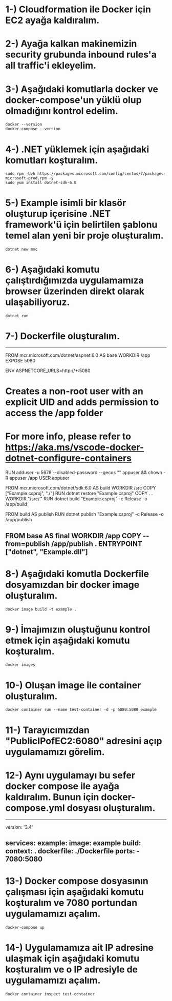 # 1-) Cloudformation ile Docker için EC2 ayağa kaldıralım.

# 2-) Ayağa kalkan makinemizin security grubunda inbound rules'a all traffic'i ekleyelim.

# 3-) Aşağıdaki komutlarla docker ve docker-compose'un yüklü olup olmadığını kontrol edelim.

    docker --version
    docker-compose --version

# 4-) .NET yüklemek için aşağıdaki komutları koşturalım.

    sudo rpm -Uvh https://packages.microsoft.com/config/centos/7/packages-microsoft-prod.rpm -y
    sudo yum install dotnet-sdk-6.0

# 5-) Example isimli bir klasör oluşturup içerisine .NET framework'ü için belirtilen şablonu temel alan yeni bir proje oluşturalım.

    dotnet new mvc

# 6-) Aşağıdaki komutu çalıştırdığımızda uygulamamıza browser üzerinden direkt olarak ulaşabiliyoruz.

    dotnet run

# 7-) Dockerfile oluşturalım.

---
FROM mcr.microsoft.com/dotnet/aspnet:6.0 AS base
WORKDIR /app
EXPOSE 5080

ENV ASPNETCORE_URLS=http://+:5080

# Creates a non-root user with an explicit UID and adds permission to access the /app folder
# For more info, please refer to https://aka.ms/vscode-docker-dotnet-configure-containers
RUN adduser -u 5678 --disabled-password --gecos "" appuser && chown -R appuser /app
USER appuser

FROM mcr.microsoft.com/dotnet/sdk:6.0 AS build
WORKDIR /src
COPY ["Example.csproj", "./"]
RUN dotnet restore "Example.csproj"
COPY . .
WORKDIR "/src/."
RUN dotnet build "Example.csproj" -c Release -o /app/build

FROM build AS publish
RUN dotnet publish "Example.csproj" -c Release -o /app/publish

FROM base AS final
WORKDIR /app
COPY --from=publish /app/publish .
ENTRYPOINT ["dotnet", "Example.dll"]
---

# 8-) Aşağıdaki komutla Dockerfile dosyamızdan bir docker image oluşturalım.

    docker image build -t example .

# 9-) İmajımızın oluştuğunu kontrol etmek için aşağıdaki komutu koşturalım.

    docker images

# 10-) Oluşan image ile container oluşturalım.

    docker container run --name test-container -d -p 6080:5080 example

# 11-) Tarayıcımızdan "PublicIPofEC2:6080" adresini açıp uygulamamızı görelim.

# 12-) Aynı uygulamayı bu sefer docker compose ile ayağa kaldıralım. Bunun için docker-compose.yml dosyası oluşturalım.

---
version: '3.4'

services:
  example:
    image: example
    build:
      context: .
      dockerfile: ./Dockerfile
    ports:
      - 7080:5080
---

# 13-) Docker compose dosyasının çalışması için aşağıdaki komutu koşturalım ve 7080 portundan uygulamamızı açalım.

    docker-compose up 

# 14-) Uygulamamıza ait IP adresine ulaşmak için aşağıdaki komutu koşturalım ve o IP adresiyle de uygulamamızı açalım.

    docker container inspect test-container